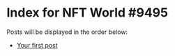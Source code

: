 # Index for NFT World #9495
Posts will be displayed in the order below:

- [Your first post](./001-first.md)

